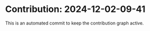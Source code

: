# Contribution: 2024-12-02-09-41
This is an automated commit to keep the contribution graph active.
